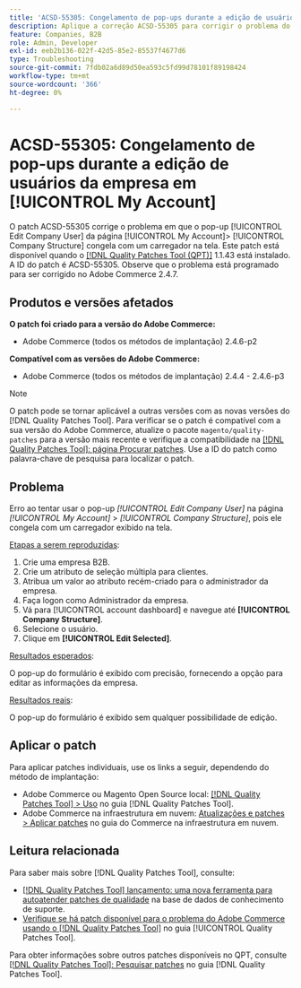 ```yaml
---
title: 'ACSD-55305: Congelamento de pop-ups durante a edição de usuários da empresa em [!UICONTROL My Account]'
description: Aplique a correção ACSD-55305 para corrigir o problema do Adobe Commerce em que o pop-up [!UICONTROL Edit Company User] no &gt; [!UICONTROL My Account] da página congela com um carregador na tela.[!UICONTROL Company Structure]
feature: Companies, B2B
role: Admin, Developer
exl-id: eeb2b136-022f-42d5-85e2-85537f4677d6
type: Troubleshooting
source-git-commit: 7fdb02a6d89d50ea593c5fd99d78101f89198424
workflow-type: tm+mt
source-wordcount: '366'
ht-degree: 0%

---
```


# ACSD-55305: Congelamento de pop-ups durante a edição de usuários da empresa em [!UICONTROL My Account]

O patch ACSD-55305 corrige o problema em que o pop-up [!UICONTROL Edit Company User] da página [!UICONTROL My Account]> [!UICONTROL Company Structure] congela com um carregador na tela. Este patch está disponível quando o [[!DNL Quality Patches Tool (QPT)]](https://experienceleague.adobe.com/en/docs/commerce-operations/tools/quality-patches-tool/quality-patches-tool-to-self-serve-quality-patches) 1.1.43 está instalado. A ID do patch é ACSD-55305. Observe que o problema está programado para ser corrigido no Adobe Commerce 2.4.7.

## Produtos e versões afetados

**O patch foi criado para a versão do Adobe Commerce:**

* Adobe Commerce (todos os métodos de implantação) 2.4.6-p2

**Compatível com as versões do Adobe Commerce:**

* Adobe Commerce (todos os métodos de implantação) 2.4.4 - 2.4.6-p3

>[!NOTE]
>
>O patch pode se tornar aplicável a outras versões com as novas versões do [!DNL Quality Patches Tool]. Para verificar se o patch é compatível com a sua versão do Adobe Commerce, atualize o pacote `magento/quality-patches` para a versão mais recente e verifique a compatibilidade na [[!DNL Quality Patches Tool]: página Procurar patches](https://experienceleague.adobe.com/tools/commerce-quality-patches/index.html). Use a ID do patch como palavra-chave de pesquisa para localizar o patch.

## Problema

Erro ao tentar usar o pop-up *[!UICONTROL Edit Company User]* na página *[!UICONTROL My Account]* > *[!UICONTROL Company Structure]*, pois ele congela com um carregador exibido na tela.

<u>Etapas a serem reproduzidas</u>:

1. Crie uma empresa B2B.
1. Crie um atributo de seleção múltipla para clientes.
1. Atribua um valor ao atributo recém-criado para o administrador da empresa.
1. Faça logon como Administrador da empresa.
1. Vá para [!UICONTROL account dashboard] e navegue até **[!UICONTROL Company Structure]**.
1. Selecione o usuário.
1. Clique em **[!UICONTROL Edit Selected]**.

<u>Resultados esperados</u>:

O pop-up do formulário é exibido com precisão, fornecendo a opção para editar as informações da empresa.

<u>Resultados reais</u>:

O pop-up do formulário é exibido sem qualquer possibilidade de edição.

## Aplicar o patch

Para aplicar patches individuais, use os links a seguir, dependendo do método de implantação:

* Adobe Commerce ou Magento Open Source local: [[!DNL Quality Patches Tool] > Uso](/help/tools/quality-patches-tool/usage.md) no guia [!DNL Quality Patches Tool].
* Adobe Commerce na infraestrutura em nuvem: [Atualizações e patches > Aplicar patches](https://experienceleague.adobe.com/docs/commerce-cloud-service/user-guide/develop/upgrade/apply-patches.html) no guia do Commerce na infraestrutura em nuvem.

## Leitura relacionada

Para saber mais sobre [!DNL Quality Patches Tool], consulte:

* [[!DNL Quality Patches Tool] lançamento: uma nova ferramenta para autoatender patches de qualidade](https://experienceleague.adobe.com/en/docs/commerce-operations/tools/quality-patches-tool/quality-patches-tool-to-self-serve-quality-patches) na base de dados de conhecimento de suporte.
* [Verifique se há patch disponível para o problema do Adobe Commerce usando o  [!DNL Quality Patches Tool]](/help/tools/quality-patches-tool/patches-available-in-qpt/check-patch-for-magento-issue-with-magento-quality-patches.md) no guia [!UICONTROL Quality Patches Tool].


Para obter informações sobre outros patches disponíveis no QPT, consulte [[!DNL Quality Patches Tool]: Pesquisar patches](https://experienceleague.adobe.com/tools/commerce-quality-patches/index.html) no guia [!DNL Quality Patches Tool].
